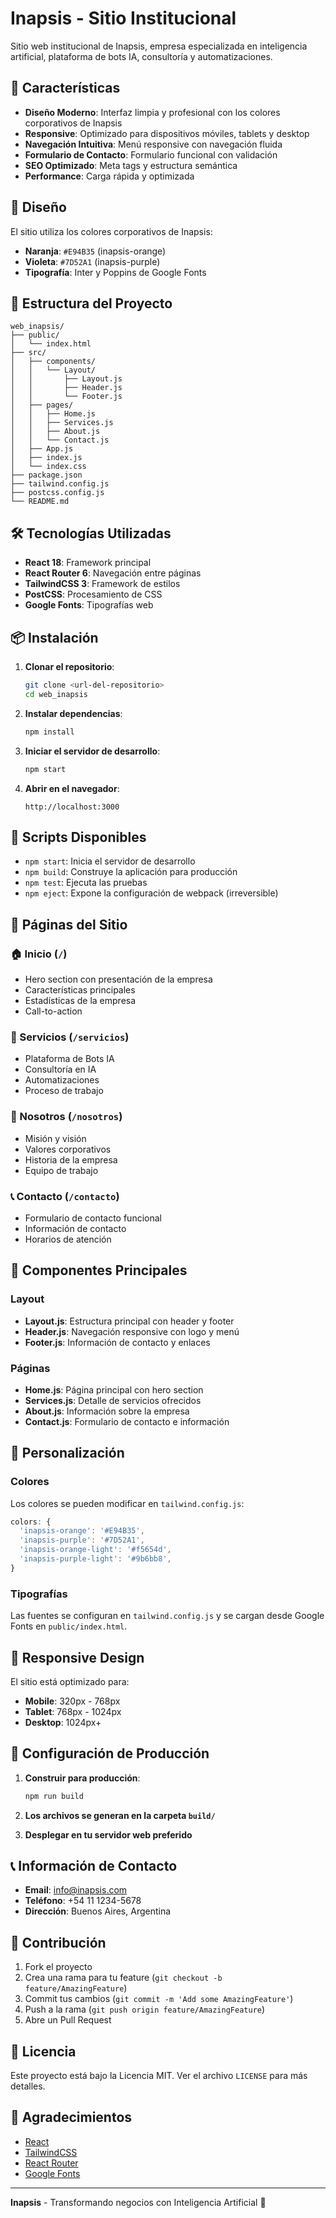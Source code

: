 # Inapsis - Sitio Institucional

Sitio web institucional de Inapsis, empresa especializada en inteligencia artificial, plataforma de bots IA, consultoría y automatizaciones.

## 🚀 Características

- **Diseño Moderno**: Interfaz limpia y profesional con los colores corporativos de Inapsis
- **Responsive**: Optimizado para dispositivos móviles, tablets y desktop
- **Navegación Intuitiva**: Menú responsive con navegación fluida
- **Formulario de Contacto**: Formulario funcional con validación
- **SEO Optimizado**: Meta tags y estructura semántica
- **Performance**: Carga rápida y optimizada

## 🎨 Diseño

El sitio utiliza los colores corporativos de Inapsis:
- **Naranja**: `#E94B35` (inapsis-orange)
- **Violeta**: `#7D52A1` (inapsis-purple)
- **Tipografía**: Inter y Poppins de Google Fonts

## 📁 Estructura del Proyecto

```
web_inapsis/
├── public/
│   └── index.html
├── src/
│   ├── components/
│   │   └── Layout/
│   │       ├── Layout.js
│   │       ├── Header.js
│   │       └── Footer.js
│   ├── pages/
│   │   ├── Home.js
│   │   ├── Services.js
│   │   ├── About.js
│   │   └── Contact.js
│   ├── App.js
│   ├── index.js
│   └── index.css
├── package.json
├── tailwind.config.js
├── postcss.config.js
└── README.md
```

## 🛠️ Tecnologías Utilizadas

- **React 18**: Framework principal
- **React Router 6**: Navegación entre páginas
- **TailwindCSS 3**: Framework de estilos
- **PostCSS**: Procesamiento de CSS
- **Google Fonts**: Tipografías web

## 📦 Instalación

1. **Clonar el repositorio**:
   ```bash
   git clone <url-del-repositorio>
   cd web_inapsis
   ```

2. **Instalar dependencias**:
   ```bash
   npm install
   ```

3. **Iniciar el servidor de desarrollo**:
   ```bash
   npm start
   ```

4. **Abrir en el navegador**:
   ```
   http://localhost:3000
   ```

## 🚀 Scripts Disponibles

- `npm start`: Inicia el servidor de desarrollo
- `npm build`: Construye la aplicación para producción
- `npm test`: Ejecuta las pruebas
- `npm eject`: Expone la configuración de webpack (irreversible)

## 📄 Páginas del Sitio

### 🏠 Inicio (`/`)
- Hero section con presentación de la empresa
- Características principales
- Estadísticas de la empresa
- Call-to-action

### 🔧 Servicios (`/servicios`)
- Plataforma de Bots IA
- Consultoría en IA
- Automatizaciones
- Proceso de trabajo

### 👥 Nosotros (`/nosotros`)
- Misión y visión
- Valores corporativos
- Historia de la empresa
- Equipo de trabajo

### 📞 Contacto (`/contacto`)
- Formulario de contacto funcional
- Información de contacto
- Horarios de atención

## 🎯 Componentes Principales

### Layout
- **Layout.js**: Estructura principal con header y footer
- **Header.js**: Navegación responsive con logo y menú
- **Footer.js**: Información de contacto y enlaces

### Páginas
- **Home.js**: Página principal con hero section
- **Services.js**: Detalle de servicios ofrecidos
- **About.js**: Información sobre la empresa
- **Contact.js**: Formulario de contacto e información

## 🎨 Personalización

### Colores
Los colores se pueden modificar en `tailwind.config.js`:

```javascript
colors: {
  'inapsis-orange': '#E94B35',
  'inapsis-purple': '#7D52A1',
  'inapsis-orange-light': '#f5654d',
  'inapsis-purple-light': '#9b6bb8',
}
```

### Tipografías
Las fuentes se configuran en `tailwind.config.js` y se cargan desde Google Fonts en `public/index.html`.

## 📱 Responsive Design

El sitio está optimizado para:
- **Mobile**: 320px - 768px
- **Tablet**: 768px - 1024px
- **Desktop**: 1024px+

## 🔧 Configuración de Producción

1. **Construir para producción**:
   ```bash
   npm run build
   ```

2. **Los archivos se generan en la carpeta `build/`**

3. **Desplegar en tu servidor web preferido**

## 📞 Información de Contacto

- **Email**: info@inapsis.com
- **Teléfono**: +54 11 1234-5678
- **Dirección**: Buenos Aires, Argentina

## 🤝 Contribución

1. Fork el proyecto
2. Crea una rama para tu feature (`git checkout -b feature/AmazingFeature`)
3. Commit tus cambios (`git commit -m 'Add some AmazingFeature'`)
4. Push a la rama (`git push origin feature/AmazingFeature`)
5. Abre un Pull Request

## 📄 Licencia

Este proyecto está bajo la Licencia MIT. Ver el archivo `LICENSE` para más detalles.

## 🙏 Agradecimientos

- [React](https://reactjs.org/)
- [TailwindCSS](https://tailwindcss.com/)
- [React Router](https://reactrouter.com/)
- [Google Fonts](https://fonts.google.com/)

---

**Inapsis** - Transformando negocios con Inteligencia Artificial 🤖
